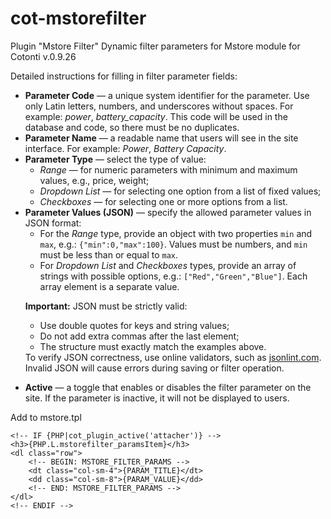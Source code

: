# cot-mstorefilter
Plugin "Mstore Filter" Dynamic filter parameters for Mstore module for Cotonti v.0.9.26 


Detailed instructions for filling in filter parameter fields: <ul>
  <li>
    <b>Parameter Code</b> — a unique system identifier for the parameter. Use only Latin letters, numbers, and underscores without spaces. For example: <i>power</i>, <i>battery_capacity</i>. This code will be used in the database and code, so there must be no duplicates.
  </li>
  <li>
    <b>Parameter Name</b> — a readable name that users will see in the site interface. For example: <i>Power</i>, <i>Battery Capacity</i>.
  </li>
  <li>
    <b>Parameter Type</b> — select the type of value: <ul>
      <li>
        <i>Range</i> — for numeric parameters with minimum and maximum values, e.g., price, weight;
      </li>
      <li>
        <i>Dropdown List</i> — for selecting one option from a list of fixed values;
      </li>
      <li>
        <i>Checkboxes</i> — for selecting one or more options from a list.
      </li>
    </ul>
  </li>
  <li>
    <b>Parameter Values (JSON)</b> — specify the allowed parameter values in JSON format: <ul>
      <li>For the <i>Range</i> type, provide an object with two properties <code>min</code> and <code>max</code>, e.g.: <code>{"min":0,"max":100}</code>. Values must be numbers, and <code>min</code> must be less than or equal to <code>max</code>. </li>
      <li>For <i>Dropdown List</i> and <i>Checkboxes</i> types, provide an array of strings with possible options, e.g.: <code>["Red","Green","Blue"]</code>. Each array element is a separate value. </li>
    </ul>
    <p>
      <b>Important:</b> JSON must be strictly valid:
    <ul>
      <li>Use double quotes for keys and string values;</li>
      <li>Do not add extra commas after the last element;</li>
      <li>The structure must exactly match the examples above.</li>
    </ul> To verify JSON correctness, use online validators, such as <a href="https://jsonlint.com" target="_blank" rel="noopener noreferrer">jsonlint.com</a>. Invalid JSON will cause errors during saving or filter operation. </p>
  </li>
  <li>
    <b>Active</b> — a toggle that enables or disables the filter parameter on the site. If the parameter is inactive, it will not be displayed to users.
  </li>
</ul>

Add to mstore.tpl
```
<!-- IF {PHP|cot_plugin_active('attacher')} -->
<h3>{PHP.L.mstorefilter_paramsItem}</h3>
<dl class="row">
    <!-- BEGIN: MSTORE_FILTER_PARAMS -->
    <dt class="col-sm-4">{PARAM_TITLE}</dt>
    <dd class="col-sm-8">{PARAM_VALUE}</dd>
    <!-- END: MSTORE_FILTER_PARAMS -->
</dl>
<!-- ENDIF -->
```

